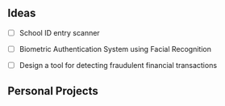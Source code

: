 ## Ideas
- [ ] School ID entry scanner
- [ ] Biometric Authentication System using Facial Recognition
- [ ] Design a tool for detecting fraudulent financial transactions





## Personal Projects